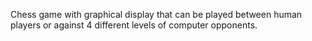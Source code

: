 Chess game with graphical display that can be played between human players or against 4 different levels of computer opponents.
